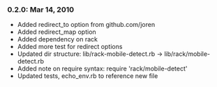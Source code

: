 ### 0.2.0: Mar 14, 2010 ###
* Added redirect_to option from github.com/joren
* Added redirect_map option
* Added dependency on rack
* Added more test for redirect options
* Updated dir structure: lib/rack-mobile-detect.rb -> lib/rack/mobile-detect.rb
* Added note on require syntax: require 'rack/mobile-detect'
* Updated tests, echo_env.rb to reference new file
